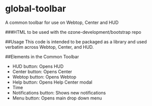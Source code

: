 global-toolbar
=================

A common toolbar for use on Webtop, Center and HUD

###HTML to be used with the ozone-development/bootstrap repo


##Usage
This code is intended to be packaged as a library and used verbatim across Webtop, Center, and HUD.


##Elements in the Common Toolbar

* HUD button: Opens HUD
* Center button: Opens Center
* Webtop button: Opens Webtop
* Help button: Opens Help Center modal
* Time
* Notifications button: Shows new notifications 
* Menu button: Opens main drop down menu
  
